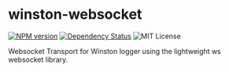 winston-websocket
=================
[![NPM version](https://img.shields.io/npm/v/winston-websocket.svg)](https://www.npmjs.org/package/winston-websocket) [![Dependency Status](https://david-dm.org/palamccc/winston-websocket.png)](https://david-dm.org/palamccc/winston-websocket) ![MIT License](http://img.shields.io/badge/license-MIT-green.svg)

Websocket Transport for Winston logger using the lightweight ws websocket library.

